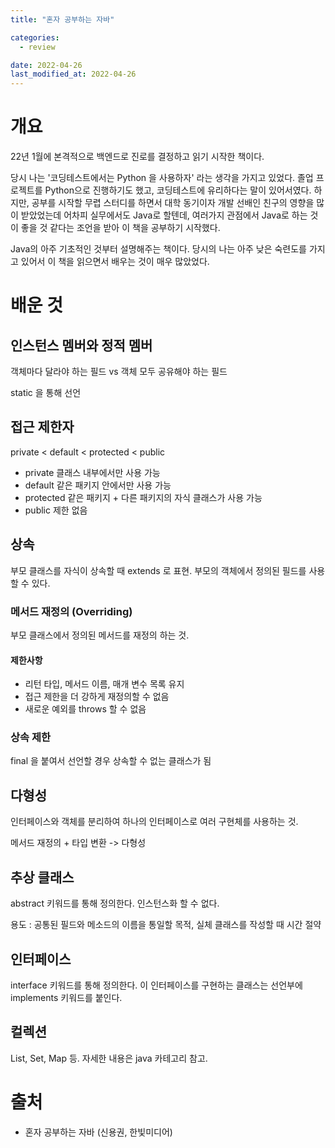 ```yaml
---
title: "혼자 공부하는 자바"

categories:
  - review

date: 2022-04-26
last_modified_at: 2022-04-26
---
```


# 개요

22년 1월에 본격적으로 백엔드로 진로를 결정하고 읽기 시작한 책이다.

당시 나는 '코딩테스트에서는 Python 을 사용하자' 라는 생각을 가지고 있었다. 졸업 프로젝트를 Python으로 진행하기도 했고, 코딩테스트에 유리하다는 말이 있어서였다. 하지만, 공부를 시작할 무렵 스터디를 하면서 대학 동기이자 개발 선배인 친구의 영향을 많이 받았었는데 어차피 실무에서도 Java로 할텐데, 여러가지 관점에서 Java로 하는 것이 좋을 것 같다는 조언을 받아 이 책을 공부하기 시작했다.

Java의 아주 기초적인 것부터 설명해주는 책이다. 당시의 나는 아주 낮은 숙련도를 가지고 있어서 이 책을 읽으면서 배우는 것이 매우 많았었다.



# 배운 것

## 인스턴스 멤버와 정적 멤버

객체마다 달라야 하는 필드 vs 객체 모두 공유해야 하는 필드

static 을 통해 선언



## 접근 제한자

private < default < protected < public

* private
  클래스 내부에서만 사용 가능
* default
  같은 패키지 안에서만 사용 가능
* protected
  같은 패키지 + 다른 패키지의 자식 클래스가 사용 가능
* public
  제한 없음



## 상속

부모 클래스를 자식이 상속할 때 extends 로 표현.
부모의 객체에서 정의된 필드를 사용할 수 있다.



### 메서드 재정의 (Overriding)

부모 클래스에서 정의된 메서드를 재정의 하는 것.

#### 제한사항

* 리턴 타입, 메서드 이름, 매개 변수 목록 유지
* 접근 제한을 더 강하게 재정의할 수 없음
* 새로운 예외를 throws 할 수 없음



### 상속 제한

final 을 붙여서 선언할 경우 상속할 수 없는 클래스가 됨



## 다형성

인터페이스와 객체를 분리하여 하나의 인터페이스로 여러 구현체를 사용하는 것.

메서드 재정의 + 타입 변환 -> 다형성



## 추상 클래스

abstract 키워드를 통해 정의한다. 인스턴스화 할 수 없다.

용도 : 공통된 필드와 메소드의 이름을 통일할 목적, 실체 클래스를 작성할 때 시간 절약



## 인터페이스

interface 키워드를 통해 정의한다. 이 인터페이스를 구현하는 클래스는 선언부에 implements 키워드를 붙인다.



## 컬렉션

List, Set, Map 등. 자세한 내용은 java 카테고리 참고.

# 출처

* 혼자 공부하는 자바 (신용권, 한빛미디어)